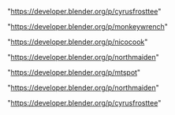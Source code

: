 "https://developer.blender.org/p/cyrusfrosttee"

"https://developer.blender.org/p/monkeywrench"

"https://developer.blender.org/p/nicocook"

"https://developer.blender.org/p/northmaiden"

"https://developer.blender.org/p/mtspot"

 
"https://developer.blender.org/p/northmaiden"


"https://developer.blender.org/p/cyrusfrosttee"


 
